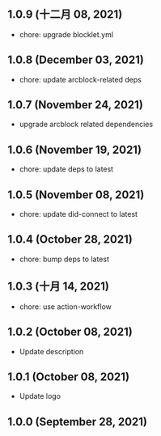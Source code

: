 ## 1.0.9 (十二月 08, 2021)

- chore: upgrade blocklet.yml

## 1.0.8 (December 03, 2021)

- chore: update arcblock-related deps

## 1.0.7 (November 24, 2021)

- upgrade arcblock related dependencies

## 1.0.6 (November 19, 2021)

- chore: update deps to latest

## 1.0.5 (November 08, 2021)

- chore: update did-connect to latest

## 1.0.4 (October 28, 2021)

- chore: bump deps to latest

## 1.0.3 (十月 14, 2021)

- chore: use action-workflow

## 1.0.2 (October 08, 2021)

- Update description

## 1.0.1 (October 08, 2021)

- Update logo

## 1.0.0 (September 28, 2021)
